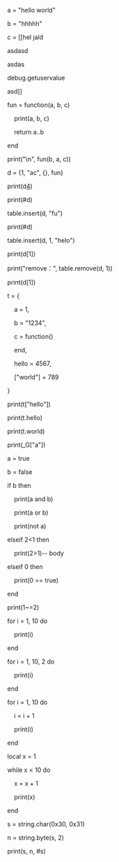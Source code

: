   

a = "hello world"

  

b = "hhhhh"

  

c = [[hel jald 

asdasd 

asdas

debug.getuservalue

asd]]

  

fun = function(a, b, c)

    print(a, b, c)

    return a..b

end

  

print("\n", fun(b, a, c))

  

d = {1, "ac", {}, fun}

  

print(d[4]("hello", "hhhhh"))

  

print(#d)

  

table.insert(d, "fu")

  

print(#d)

  

table.insert(d, 1, "helo")

  

print(d[1])

  

print("remove：", table.remove(d, 1))

  

print(d[1])

  
  

t = {

    a = 1,

    b = "1234",

    c = function()

    end,

  

    hello = 4567,

  

    ["world"] = 789

}

  

print(t["hello"])

  

print(t.hello)

  

print(t.world)

  

print(_G["a"])

  
  

a = true

b = false

  

if b then

    print(a and b)

    print(a or b)

    print(not a)

elseif 2<1 then

    print(2>1)-- body

elseif 0 then

    print(0 == true)

end

  
  

print(1~=2)

  
  

for i = 1, 10 do

    print(i)

end

  

for i = 1, 10, 2 do

    print(i)

end

  

for i = 1, 10 do 

    i = i + 1

    print(i)

end

  

local x = 1

  

while x < 10 do

    x = x + 1

    print(x)

end

  

s = string.char(0x30, 0x31)

  

n = string.byte(s, 2)

  

print(s, n, #s)